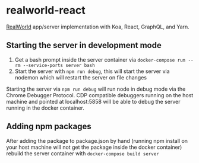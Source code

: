 # realworld-react

[RealWorld](https://github.com/gothinkster/realworld) app/server implementation with Koa, React, GraphQL, and Yarn.

## Starting the server in development mode

1. Get a bash prompt inside the server container via `docker-compose run --rm --service-ports server bash`
2. Start the server with `npm run debug`, this will start the server via nodemon which will restart the server on file changes

Starting the server via `npm run debug` will run node in debug mode via the Chrome Debugger Protocol. CDP compatible debuggers running on the host machine and pointed at localhost:5858 will be able to debug the server running in the docker container.

## Adding npm packages

After adding the package to package.json by hand (running npm install on your host machine will not get the package inside the docker container) rebuild the server container with `docker-compose build server`
